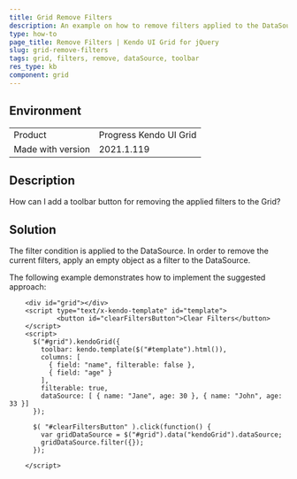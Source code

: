 ```yaml
---
title: Grid Remove Filters
description: An example on how to remove filters applied to the DataSource of Kendo UI Grid.
type: how-to
page_title: Remove Filters | Kendo UI Grid for jQuery
slug: grid-remove-filters
tags: grid, filters, remove, dataSource, toolbar
res_type: kb
component: grid
---
```


## Environment

<table>
 <tr>
  <td>Product</td>
  <td>Progress Kendo UI Grid</td>
 </tr>
 <tr>
  <td>Made with version</td>
  <td>2021.1.119</td>
 </tr>
</table>


## Description

How can I add a toolbar button for removing the applied filters to the Grid?

## Solution

The filter condition is applied to the DataSource. In order to remove the current filters, apply an empty object as a filter to the DataSource.

The following example demonstrates how to implement the suggested approach:

```dojo
    <div id="grid"></div>
    <script type="text/x-kendo-template" id="template">
            <button id="clearFiltersButton">Clear Filters</button>
    </script>
    <script>
      $("#grid").kendoGrid({
        toolbar: kendo.template($("#template").html()),
        columns: [
          { field: "name", filterable: false },
          { field: "age" }
        ],
        filterable: true,
        dataSource: [ { name: "Jane", age: 30 }, { name: "John", age: 33 }]
      });

      $( "#clearFiltersButton" ).click(function() {
        var gridDataSource = $("#grid").data("kendoGrid").dataSource;
        gridDataSource.filter({});
      });

    </script>
```
